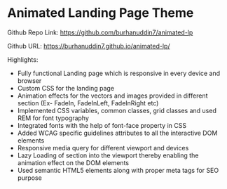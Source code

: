 # Animated Landing Page Theme

Github Repo Link: https://github.com/burhanuddin7/animated-lp

Github URL: https://burhanuddin7.github.io/animated-lp/


Highlights:
- Fully functional Landing page which is responsive in every device and browser
- Custom CSS for the landing page
- Animation effects for the vectors and images provided in different section (Ex- FadeIn, FadeInLeft, FadeInRight etc)
- Implemented CSS variables, common classes, grid classes and used REM for font typography
- Integrated fonts with the help of font-face property in CSS
- Added WCAG specific guidelines attributes to all the interactive DOM elements
- Responsive media query for different viewport and devices
- Lazy Loading of section into the viewport thereby enabling the animation effect on the DOM elements
- Used semantic HTML5 elements along with proper meta tags for SEO purpose
